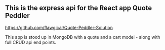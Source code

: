 ## This is the express api for the React app Quote Peddler 
https://github.com/flawgical/Quote-Peddler-Solution


This app is stood up in MongoDB with a quote and a cart model - along with full CRUD api end points. 